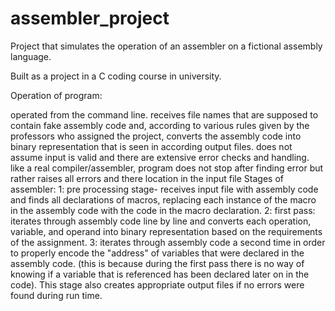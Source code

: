 # assembler_project
Project that simulates the operation of an assembler on a fictional assembly language.

Built as a project in a C coding course in university.

Operation of program:

operated from the command line.
receives file names that are supposed to contain fake assembly code and, according to various rules given by the professors who assigned the project, converts the assembly code into binary representation that is seen in according output files.
does not assume input is valid and there are extensive error checks and handling.
like a real compiler/assembler, program does not stop after finding error but rather raises all errors and there location in the input file
Stages of assembler: 1: pre processing stage- receives input file with assembly code and finds all declarations of macros, replacing each instance of the macro in the assembly code with the code in the macro declaration. 2: first pass: iterates through assembly code line by line and converts each operation, variable, and operand into binary representation based on the requirements of the assignment. 3: iterates through assembly code a second time in order to properly encode the "address" of variables that were declared in the assembly code. (this is because during the first pass there is no way of knowing if a variable that is referenced has been declared later on in the code). This stage also creates appropriate output files if no errors were found during run time.
